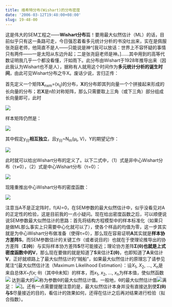 ```yaml
---
title: 维希特分布(Wishart)的分布密度
date: '2006-03-12T19:48:00+08:00'
slug: 19-48-00
---
```


这是伟大的SEM工程之——**Wishart分布**篇！要用最大似然估计（ML）的话，目前似乎只有这一条路可走，今日强忍着看多元统计分析的书没吐出来，实在是佩服张尧庭老师，他简直不是人——只能说是神^[我可以放话：世界上不容怀疑的事情只有两件——一是太阳从东边升起；二是张尧庭老师是神。]……其中用到的高等代数证明我几乎一个都没看懂，汗如雨下。此分布由Wishart于1928年推导出来（因此我认为Wishart也不是人），据称有人就用这个时间作为**多元统计分析的诞生时间**，由此可见Wishart分布之牛X。废话少说，言归正传：

首先定义一个矩阵**X**<SUB>nxm</SUB>=(x<SUB>ij</SUB>)的分布，**X**的分布即其列向量一个个拼接起来形成的长向量的分布；若**X**是n阶对称矩阵，那么只需要取上三角（或下三角）部分组成长向量即可，此时

![](https://db.yihui.org/hexun/b_73946BDE35F851DB.jpg)

样本矩阵仍然是：


![](https://db.yihui.org/hexun/b_0A22BF4EBE550FC9.jpg)

其中假定y<SUB>(i)</SUB>**相互独立**，且y<SUB>(i)</SUB>~N<SUB>m</SUB>(μ<SUB>i</SUB>, V)，Y的期望记作：


![](https://db.yihui.org/hexun/b_D3773B03E4EBD13D.jpg)

此时就可以给出Wishart分布的定义了。以下二式中，（1）式是非中心Wishart分布（τ≠0），（2）式是中心Wishart分布（τ=0）：


![](https://db.yihui.org/hexun/b_8D57D113EA57F893.jpg)

现隆重推出中心Wishart分布的密度函数：


![](https://db.yihui.org/hexun/b_864B708179E515FC.jpg)

注意当A不是正定阵时，f(A)=0，在SEM参数的最大似然估计中，似乎没看见对A的正定性的检验，这是目前我的一点小疑问。现在给出密度函数之后，可以顺便说说SEM参数最大似然估计的思路：首先将结构方程模型中的样本标准化（如果只是做ML那么事实上只需要中心化就可以了），使各个样品的均值为零，这一步其实就是为中心Wishart分布做准备（使得τ=0），那么现在容易证明**A**其实就是**样本协方差阵S**。而SEM参数估计的关键工作（或者说目的）也就在于使理论推导出的协方差阵（**Σ(θ)**）与实际样本协方差阵**S**尽可能接近；理论协方差阵**Σ(θ)**也就是上式密度函数中的**V**，那么现在要做的就是知道了**S**来估计**Σ(θ)**，也即知道了**A**来估计**V**，正好就顺路上了最大似然估计的“贼船”，如果最大似然估计的原理忘了请参见尾注^[最大似然估计法（Maximum Likelihood Estimation）：设<EM>X</EM><SUB>1</SUB>, <EM>X</EM><SUB>2</SUB>, ..., <EM>X</EM><SUB>n</SUB>是来自总体<EM>X</EM>~<EM>f</EM>(<EM>x</EM>; θ)（其中θ未知）的样本，而<EM>x</EM><SUB>1</SUB>, <EM>x</EM><SUB>2</SUB>, ..., <EM>x</EM><SUB>n</SUB>为样本值，使似然函数
![](https://db.yihui.org/hexun/b_CC2AA0412B664012.jpg)
达到最大的![](https://db.yihui.org/hexun/b_DF6353C63D07567D.jpg)称为参数θ的最大似然估计值。一般地，θ的最大似然估计值![](https://db.yihui.org/hexun/b_DF6353C63D07567D.jpg)满足：
![](https://db.yihui.org/hexun/b_808779F37ED0C566.jpg)]。还有一点需要提醒注意的是，最大似然估计本身并没有直接达到使**Σ(θ)**与**S**尽量接近的目的，看估计的效果如何，还得在估计之后再对结果进行检验（拟合指数）。

